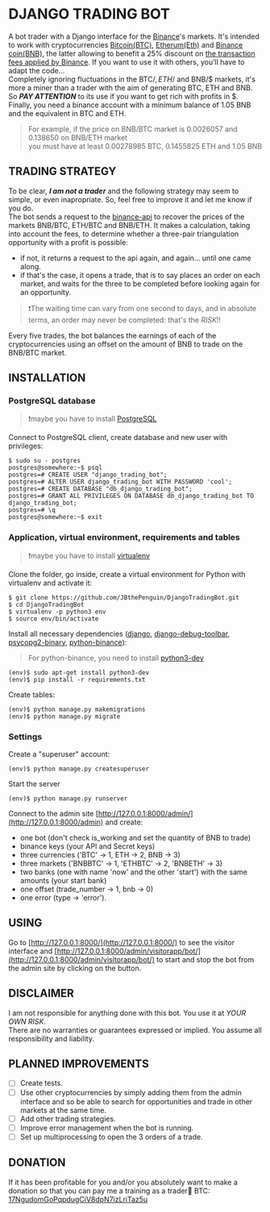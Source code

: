 # DJANGO TRADING BOT
A bot trader with a Django interface for the [Binance](https://www.binance.com/en)'s markets. It's intended to work with cryptocurrencies [Bitcoin(BTC)](https://en.wikipedia.org/wiki/Bitcoin), [Etherum(Eth)](https://en.wikipedia.org/wiki/Ethereum) and [Binance coin(BNB)](https://www.investopedia.com/terms/b/binance-coin-bnb.asp), the latter allowing to benefit a 25% discount on [the transaction fees applied by Binance](https://www.binance.com/en/fee/schedule). If you want to use it with others, you’ll have to adapt the code...  
Completely ignoring fluctuations in the BTC/$, ETH/$ and BNB/$ markets, it's more a miner than a trader with the aim of generating BTC, ETH and BNB. So ***PAY ATTENTION*** to its use if you want to get rich with profits in $.  
Finally, you need a binance account with a minimum balance of 1.05 BNB and the equivalent in BTC and ETH.
> For example, if the price on BNB/BTC market is 0.0026057 and 0.138650 on BNB/ETH market  
> you must have at least 0.00278985 BTC, 0.1455825 ETH and 1.05 BNB
## TRADING STRATEGY
To be clear, ***I am not a trader*** and the following strategy may seem to simple, or even inapropriate. So, feel free to improve it and let me know if you do.  
The bot sends a request to the [binance-api](https://github.com/binance-exchange/binance-official-api-docs) to recover the prices of the markets BNB/BTC, ETH/BTC and BNB/ETH. It makes a calculation, taking into account the fees, to determine whether a three-pair triangulation opportunity with a profit is possible:
* if not, it returns a request to the api again, and again... until one came along.
* if that's the case, it opens a trade, that is to say places an order on each market, and waits for the three to be completed before looking again for an opportunity.
> :exclamation:The waiting time can vary from one second to days, and in absolute terms, an order may never be completed: that's the *RISK*:bangbang:

Every five trades, the bot balances the earnings of each of the cryptocurrencies using an offset on the amount of BNB to trade on the BNB/BTC market.
## INSTALLATION
### PostgreSQL database
> :exclamation:maybe you have to install [PostgreSQL](https://www.postgresql.org/)

Connect to PostgreSQL client, create database and new user with privileges:
```shell
$ sudo su - postgres
postgres@somewhere:~$ psql
postgres=# CREATE USER "django_trading_bot";
postgres=# ALTER USER django_trading_bot WITH PASSWORD 'cool';
postgres=# CREATE DATABASE "db_django_trading_bot";
postgres=# GRANT ALL PRIVILEGES ON DATABASE db_django_trading_bot TO django_trading_bot;
postgres=# \q
postgres@somewhere:~$ exit
```
### Application, virtual environment, requirements and tables
> :exclamation:maybe you have to install [virtualenv](https://virtualenv.pypa.io/en/stable/)

Clone the folder, go inside, create a virtual environment for Python with virtualenv and activate it:
```shell
$ git clone https://github.com/JBthePenguin/DjangoTradingBot.git
$ cd DjangoTradingBot
$ virtualenv -p python3 env
$ source env/bin/activate
```
Install all necessary dependencies ([django](https://www.djangoproject.com/foundation/), [django-debug-toolbar](https://django-debug-toolbar.readthedocs.io/en/stable/), [psycopg2-binary](https://pypi.org/project/psycopg2-binary/), [python-binance](https://python-binance.readthedocs.io/en/latest/)):
> For python-binance, you need to install [python3-dev](https://www.ubuntuupdates.org/package/core/disco/main/base/python3-dev)
``` shell
(env)$ sudo apt-get install python3-dev
(env)$ pip install -r requirements.txt
```
Create tables:
```shell
(env)$ python manage.py makemigrations
(env)$ python manage.py migrate
```
### Settings
Create a "superuser" account:
```shell
(env)$ python manage.py createsuperuser
``` 
Start the server
```shell
(env)$ python manage.py runserver
```
Connect to the admin site [http://127.0.0.1:8000/admin/](http://127.0.0.1:8000/admin) and create:
* one bot (don't check is_working and set the quantity of BNB to trade)
* binance keys (your API and Secret keys)
* three currencies ('BTC' -> 1, ETH -> 2, BNB -> 3)
* three markets ('BNBBTC' -> 1, 'ETHBTC' -> 2, 'BNBETH' -> 3)
* two banks (one with name 'now' and the other 'start') with the same amounts (your start bank)
* one offset (trade_number -> 1, bnb -> 0)
* one error (type -> 'error').
## USING
Go to [http://127.0.0.1:8000/](http://127.0.0.1:8000/) to see the visitor interface and [http://127.0.0.1:8000/admin/visitorapp/bot/](http://127.0.0.1:8000/admin/visitorapp/bot/) to start and stop the bot from the admin site by clicking on the button.
## DISCLAIMER
I am not responsible for anything done with this bot. You use it at *YOUR OWN RISK*.  
There are no warranties or guarantees expressed or implied. You assume all responsibility and liability.
## PLANNED IMPROVEMENTS
- [ ] Create tests.
- [ ] Use other cryptocurrencies by simply adding them from the admin interface and so be able to search for opportunities and trade in other markets at the same time.
- [ ] Add other trading strategies.
- [ ] Improve error management when the bot is running.
- [ ] Set up multiprocessing to open the 3 orders of a trade.
## DONATION
If it has been profitable for you and/or you absolutely want to make a donation so that you can pay me a training as a trader:metal:
BTC: [17NgudomGoPqpdugCiV8dpN7izLriTaz5u](https://www.blockchain.com/en/btc/address/17NgudomGoPqpdugCiV8dpN7izLriTaz5u)